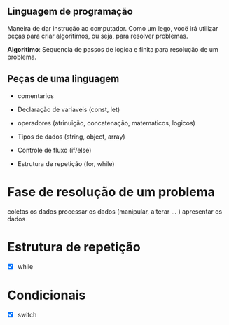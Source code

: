 ## Linguagem de programação

Maneira de dar instrução ao computador.
Como um lego, vocë irá utilizar peças para criar algoritimos, ou seja, para resolver problemas.

**Algoritimo**: Sequencia de passos de logica e finita para resolução de um problema. 

## Peças de uma linguagem 

 - comentarios 
 
 - Declaração de variaveis (const, let)

 - operadores (atrinuição, concatenação, matematicos, logicos)

 - Tipos de dados (string, object, array)

 - Controle de fluxo (if/else)

 - Estrutura de repetição (for, while)

 # Fase de resolução de um problema 

 coletas os dados 
 processar os dados (manipular, alterar ... )
 apresentar os dados 

 # Estrutura de repetição 

 - [x] while

 # Condicionais 
  - [x] switch
